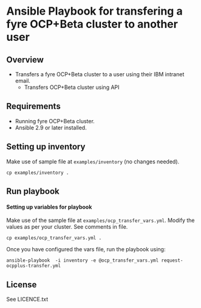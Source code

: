 # Ansible Playbook for transfering a fyre OCP+Beta cluster to another user

## Overview

- Transfers a fyre OCP+Beta cluster to a user using their IBM intranet email.
   - Transfers OCP+Beta cluster using API


## Requirements

  - Running fyre OCP+Beta cluster.
  - Ansible 2.9 or later installed.


## Setting up inventory

Make use of sample file at `examples/inventory` (no changes needed).

```
cp examples/inventory .
```

## Run playbook

#### Setting up variables for playbook

Make use of the sample file at `examples/ocp_transfer_vars.yml`. Modify the values as per your cluster. See comments in file.

```
cp examples/ocp_transfer_vars.yml .
```

Once you have configured the vars file, run the playbook using:

```
ansible-playbook  -i inventory -e @ocp_transfer_vars.yml request-ocpplus-transfer.yml
```

License
-------

See LICENCE.txt
